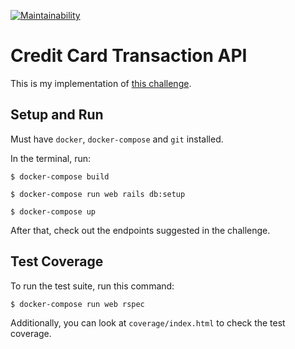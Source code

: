 [![Maintainability](https://api.codeclimate.com/v1/badges/73df109be0abfaf16d3a/maintainability)](https://codeclimate.com/github/willdowglas/code-challenge/maintainability)

# Credit Card Transaction API

This is my implementation of [this challenge](/CHALLENGE.md).

## Setup and Run
Must have `docker`, `docker-compose` and `git` installed.

In the terminal, run:

```
$ docker-compose build
```
```
$ docker-compose run web rails db:setup
```
```
$ docker-compose up
```

After that, check out the endpoints suggested in the challenge.

## Test Coverage
To run the test suite, run this command:

```
$ docker-compose run web rspec
```

Additionally, you can look at `coverage/index.html` to check the test coverage.
